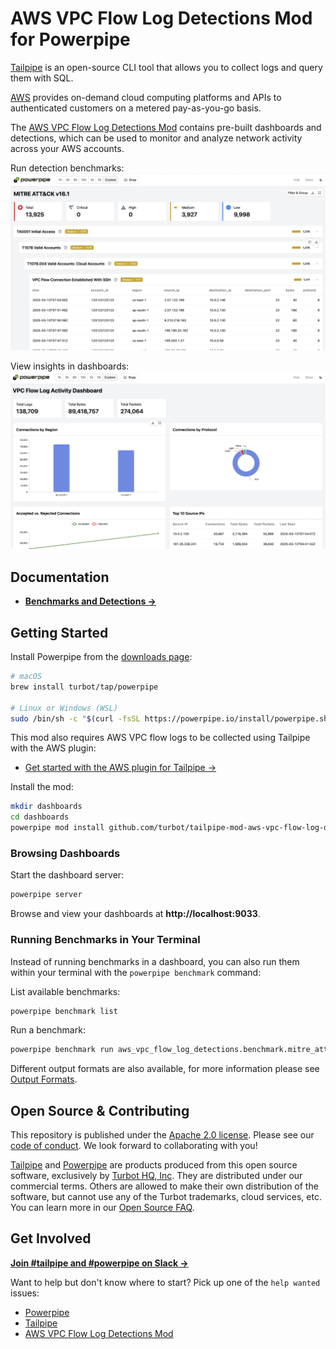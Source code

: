 # AWS VPC Flow Log Detections Mod for Powerpipe

[Tailpipe](https://tailpipe.io) is an open-source CLI tool that allows you to collect logs and query them with SQL.

[AWS](https://aws.amazon.com/) provides on-demand cloud computing platforms and APIs to authenticated customers on a metered pay-as-you-go basis.

The [AWS VPC Flow Log Detections Mod](https://hub.powerpipe.io/mods/turbot/tailpipe-mod-aws-vpc-flow-log-detections) contains pre-built dashboards and detections, which can be used to monitor and analyze network activity across your AWS accounts.

Run detection benchmarks:
![image](docs/images/aws_vpc_flow_log_mitre_dashboard.png)

View insights in dashboards:
![image](docs/images/aws_vpc_flow_log_activity_dashboard.png)

## Documentation

- **[Benchmarks and Detections →](https://hub.powerpipe.io/mods/turbot/aws-vpc-flow-log-detections/benchmarks)**

## Getting Started

Install Powerpipe from the [downloads page](https://powerpipe.io/downloads):

```bash
# macOS
brew install turbot/tap/powerpipe

# Linux or Windows (WSL)
sudo /bin/sh -c "$(curl -fsSL https://powerpipe.io/install/powerpipe.sh)"
```

This mod also requires AWS VPC flow logs to be collected using Tailpipe with the AWS plugin:
- [Get started with the AWS plugin for Tailpipe →](https://tailpipe.io/plugins/turbot/aws)

Install the mod:

```bash
mkdir dashboards
cd dashboards
powerpipe mod install github.com/turbot/tailpipe-mod-aws-vpc-flow-log-detections
```

### Browsing Dashboards

Start the dashboard server:

```bash
powerpipe server
```

Browse and view your dashboards at **http://localhost:9033**.

### Running Benchmarks in Your Terminal

Instead of running benchmarks in a dashboard, you can also run them within your terminal with the `powerpipe benchmark` command:

List available benchmarks:

```bash
powerpipe benchmark list
```

Run a benchmark:

```bash
powerpipe benchmark run aws_vpc_flow_log_detections.benchmark.mitre_attack_v161
```

Different output formats are also available, for more information please see [Output Formats](https://powerpipe.io/docs/reference/cli/benchmark#output-formats).

## Open Source & Contributing

This repository is published under the [Apache 2.0 license](LICENSE). Please see our [code of conduct](https://github.com/turbot/.github/blob/main/CODE_OF_CONDUCT.md). We look forward to collaborating with you!

[Tailpipe](https://tailpipe.io) and [Powerpipe](https://powerpipe.io) are products produced from this open source software, exclusively by [Turbot HQ, Inc](https://turbot.com). They are distributed under our commercial terms. Others are allowed to make their own distribution of the software, but cannot use any of the Turbot trademarks, cloud services, etc. You can learn more in our [Open Source FAQ](https://turbot.com/open-source).

## Get Involved

**[Join #tailpipe and #powerpipe on Slack →](https://turbot.com/community/join)**

Want to help but don't know where to start? Pick up one of the `help wanted` issues:

- [Powerpipe](https://github.com/turbot/powerpipe/labels/help%20wanted)
- [Tailpipe](https://github.com/turbot/tailpipe/labels/help%20wanted)
- [AWS VPC Flow Log Detections Mod](https://github.com/turbot/tailpipe-mod-aws-vpc-flow-log-detections/labels/help%20wanted)
